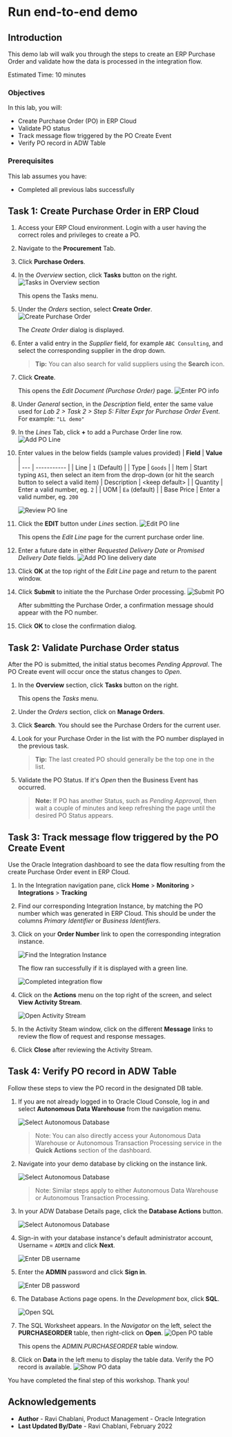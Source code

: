 # Run end-to-end demo

## Introduction
This demo lab will walk you through the steps to create an ERP Purchase Order and validate how the data is processed in the integration flow. 

Estimated Time: 10 minutes

### Objectives
In this lab, you will:
- Create Purchase Order (PO) in ERP Cloud
- Validate PO status
- Track message flow triggered by the PO Create Event
- Verify PO record in ADW Table

### Prerequisites
This lab assumes you have:
- Completed all previous labs successfully 


## **Task 1:** Create Purchase Order in ERP Cloud
1. Access your ERP Cloud environment. Login with a user having the correct roles and privileges to create a PO. 

2. Navigate to the **Procurement** Tab.

3. Click **Purchase Orders**.

4. In the *Overview* section, click **Tasks** button on the right.
   ![Tasks in Overview section](images/overview-tasks.png)

    This opens the Tasks menu. 

5. Under the *Orders* section, select **Create Order**.
  ![Create Purchase Order](images/create-order-action.png)

    The *Create Order* dialog is displayed.

6. Enter a valid entry in the *Supplier* field, for example `ABC Consulting`, and select the corresponding supplier in the drop down. 

    > **Tip:** You can also search for valid suppliers using the **Search** icon. 

7. Click **Create**.

    This opens the *Edit Document (Purchase Order)* page.
    ![Enter PO info](images/enter-po-info.png)

8. Under *General* section, in the *Description* field, enter the same value used for *Lab 2 > Task 2 > Step 5: Filter Expr for Purchase Order Event*. For example: `"LL demo"` 

9. In the *Lines* Tab, click **+** to add a Purchase Order line row.
    ![Add PO Line](images/add-po-line.png)

10. Enter values in the below fields (sample values provided)
    | **Field**        | **Value**          |       
    | --- | ----------- |
    | Line | `1` (Default)       |
    | Type | `Goods` |
    | Item | Start typing `AS1`, then select an item from the drop-down (or hit the search button to select a valid item)
    | Description | &lt;keep default&gt; |
    | Quantity | Enter a valid number, eg. `2` |
    | UOM | `Ea` (default) |
    | Base Price | Enter a valid number, eg. `200`

     ![Review PO line](images/review-po-line.png)

11. Click the **EDIT** button under *Lines* section.
    ![Edit PO line](images/edit-po-line.png)

    This opens the *Edit Line* page for the current purchase order line. 

12. Enter a future date in either *Requested Delivery Date* or *Promised Delivery Date* fields. 
    ![Add PO line delivery date](images/add-delivery-date.png)

13. Click **OK** at the top right of the *Edit Line* page and return to the parent window. 

14. Click **Submit** to initiate the the Purchase Order processing. 
    ![Submit PO](images/submit-po.png)

    After submitting the Purchase Order, a confirmation message should appear with the PO number.

15. Click **OK** to close the confirmation dialog. 


## **Task 2:** Validate Purchase Order status
After the PO is submitted, the initial status becomes *Pending Approval*. The PO Create event will occur once the status changes to *Open*. 

1. In the **Overview** section, click **Tasks** button on the right.

    This opens the *Tasks* menu. 

2. Under the *Orders* section, click on **Manage Orders**.

3. Click **Search**. You should see the Purchase Orders for the current user. 

4. Look for your Purchase Order in the list with the PO number displayed in the previous task.

    > **Tip:** The last created PO should generally be the top one in the list.

5. Validate the PO Status. If it's *Open* then the Business Event has occurred. 
    > **Note:** If PO has another Status, such as *Pending Approval*, then wait a couple of minutes and keep refreshing the page until the desired PO Status appears. 


## **Task 3:** Track message flow triggered by the PO Create Event
Use the Oracle Integration dashboard to see the data flow resulting from the create Purchase Order event in ERP Cloud. 

1. In the Integration navigation pane, click **Home** > **Monitoring** > **Integrations** > **Tracking**

2. Find our corresponding Integration Instance, by matching the PO number which was generated in ERP Cloud. This should be under the columns *Primary Identifier* or *Business Identifiers*.

3. Click on your **Order Number** link to open the corresponding integration instance.

   ![Find the Integration Instance](images/integration-instance-run.png)

    The flow ran successfully if it is displayed with a green line.

    ![Completed integration flow](images/completed-integration-flow.png)

4. Click on the **Actions** menu on the top right of the screen, and select **View Activity Stream**.
    
     ![Open Activity Stream](images/open-activity-stream.png)

5. In the Activity Steam window, click on the different **Message** links to review the flow of request and response messages. 

6. Click **Close** after reviewing the Activity Stream. 


## **Task 4:** Verify PO record in ADW Table
Follow these steps to view the PO record in the designated DB table. 

1. If you are not already logged in to Oracle Cloud Console, log in and select **Autonomous Data Warehouse** from the navigation menu.

    ![Select Autonomous Database](../setup/images/adb-navigation.png)

    > Note: You can also directly access your Autonomous Data Warehouse or Autonomous Transaction Processing service in the **Quick Actions** section of the dashboard.

2. Navigate into your demo database by clicking on the instance link.

    ![Select Autonomous Database](../setup/images/select-adb-instance.png)

    > Note: Similar steps apply to either Autonomous Data Warehouse or Autonomous Transaction Processing.

3. In your ADW Database Details page, click the **Database Actions** button.

    ![Select Autonomous Database](../setup/images/click-database-actions.png)

4. Sign-in with your database instance's default administrator account, Username = `ADMIN` and click **Next**.

   ![Enter DB username](../setup/images/enter-username.png)

5.  Enter the **ADMIN** password and click **Sign in**.

    ![Enter DB password](../setup/images/enter-password.png)

6. The Database Actions page opens. In the *Development* box, click **SQL**.

    ![Open SQL](../setup/images/open-sql.png)


7. The SQL Worksheet appears. In the *Navigator* on the left, select the **PURCHASEORDER** table, then right-click on **Open**.
    ![Open PO table](images/open-po-table.png)

    This opens the *ADMIN.PURCHASEORDER* table window. 

8. Click on **Data** in the left menu to display the table data. Verify the PO record is available. 
   ![Show PO data](images/show-po-data.png)


You have completed the final step of this workshop. Thank you! 

## Acknowledgements
* **Author** - Ravi Chablani, Product Management - Oracle Integration
* **Last Updated By/Date** - Ravi Chablani, February 2022

